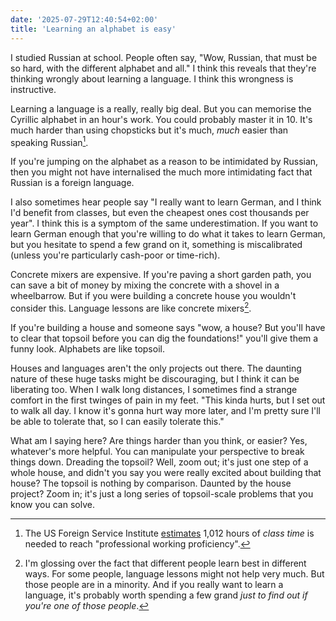 ```yaml
---
date: '2025-07-29T12:40:54+02:00'
title: 'Learning an alphabet is easy'
---
```


I studied Russian at school. People often say, "Wow, Russian, that must be so
hard, with the different alphabet and all." I think this reveals that they're
thinking wrongly about learning a language. I think this wrongness is
instructive.

Learning a language is a really, really big deal. But you can memorise the
Cyrillic alphabet in an hour's work. You could probably master it in 10. It's
much harder than using chopsticks but it's much, _much_ easier than speaking
Russian[^1]. 

If you're jumping on the alphabet as a reason to be intimidated by Russian, then
you might not have internalised the much more intimidating fact that Russian is
a foreign language.

I also sometimes hear people say "I really want to learn German, and I think I'd
benefit from classes, but even the cheapest ones cost thousands per year". I
think this is a symptom of the same underestimation. If you want to learn German
enough that you're willing to do what it takes to learn German, but you hesitate
to spend a few grand on it, something is miscalibrated (unless you're
particularly cash-poor or time-rich).

Concrete mixers are expensive. If you're paving a short garden path, you can
save a bit of money by mixing the concrete with a shovel in a wheelbarrow. But
if you were building a concrete house you wouldn't consider this. Language
lessons are like concrete mixers[^2].

If you're building a house and someone says "wow, a house? But you'll have to
clear that topsoil before you can dig the foundations!" you'll give them a funny
look. Alphabets are like topsoil.

Houses and languages aren't the only projects out there. The daunting nature of
these huge tasks might be discouraging, but I think it can be liberating too.
When I walk long distances, I sometimes find a strange comfort in the first
twinges of pain in my feet. "This kinda hurts, but I set out to walk all day.
I know it's gonna hurt way more later, and I'm pretty sure I'll be able to
tolerate that, so I can easily tolerate this."

What am I saying here? Are things harder than you think, or easier? Yes,
whatever's more helpful. You can manipulate your perspective to break things
down. Dreading the topsoil? Well, zoom out; it's just one step of a whole house,
and didn't you say you were really excited about building that house? The
topsoil is nothing by comparison. Daunted by the house project? Zoom in; it's
just a long series of topsoil-scale problems that you know you can solve.

[^1]: The US Foreign Service Institute
[estimates](https://www.state.gov/foreign-service-institute/foreign-language-training)
1,012 hours of _class time_ is needed to reach "professional working
proficiency".

[^2]: I'm glossing over the fact that different people learn best in different
ways. For some people, language lessons might not help very much. But those
people are in a minority. And if you really want to learn a language, it's
probably worth spending a few grand _just to find out if you're one of those
people_.